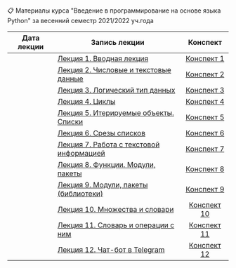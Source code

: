 📋 Материалы курса "Введение в программирование на основе языка Python" за весенний семестр 2021/2022 уч.года

Дата лекции | Запись лекции | Конспект  
|:----:|----|:----:|
|| [Лекция 1. Вводная лекция](https://youtu.be/9gycE4zmtj0) | [Конспект 1](https://colab.research.google.com/drive/1UEhcnf3qU6HONbscWxb79DmNcZJ8ooM3?usp=sharing) |||
|| [Лекция 2. Числовые и текстовые данные](https://youtu.be/WS2bg4gyh8w) | [Конспект 2](https://colab.research.google.com/drive/1FBD9Y-PXHPaWM05x-azwGq4Pi-SMQ6Pp) |||
|| [Лекция 3. Логический тип данных](https://youtu.be/aYwuHbBwdck) | [Конспект 3](https://colab.research.google.com/drive/1yXYq_CsOYmQfE7a8WzeU-RJJx7-c05ee) |||
|| [Лекция 4. Циклы](https://youtu.be/JMD3Ebgtu2U) | [Конспект 4](https://colab.research.google.com/drive/1ot3iwkXOrvjmSBq-7Sp44hcX4kI8qImX) |||
|| [Лекция 5. Итерируемые объекты. Списки](https://youtu.be/Z-2JEYs5VKM) | [Конспект 5](https://colab.research.google.com/drive/1a_L0UasTAHsKqZBJTfCHP-3t6MzKTght) |||
|| [Лекция 6. Срезы списков](https://youtu.be/tlp2R6uKBfw) | [Конспект 6](https://colab.research.google.com/drive/1VKFjlq1-snDul4w1MG-KjfNQmjaoANeM) |||
|| [Лекция 7. Работа с текстовой информацией](https://youtu.be/OA9OiCuNlOI) | [Конспект 7](https://colab.research.google.com/drive/18FSI8rTF1zPFeFziXGuJb4DxKGL4zHiK#scrollTo=v1dDApJVbhF3) |||
|| [Лекция 8. Функции. Модули, пакеты](https://youtu.be/LuqdvFE3ULk) | [Конспект 8](https://colab.research.google.com/drive/1n_t9HiGdRUOGmNYJJlgRO8H1-WHttARz) |||
|| [Лекция 9. Модули, пакеты (библиотеки)](https://youtu.be/WhH4l578shk) | [Конспект 9](https://colab.research.google.com/drive/1B8qrUa_-fAJgCIIkwNu4MDjOQZZydNt8?usp=sharing) |||
|| [Лекция 10. Множества и словари](https://youtu.be/XD-l0Nhi_iY) | [Конспект 10](https://colab.research.google.com/drive/1xOlvt5vjIiT0V-1jBBYWCm1Cq9LXcrH2) |||
|| [Лекция 11. Словарь и операции с ним](https://youtu.be/ffW_HeusBpA) | [Конспект 11](https://colab.research.google.com/drive/1ABlJx6CfHy1ebFQjncs6cRPvHKInRXp-) |||
|| [Лекция 12. Чат-бот в Telegram](https://youtu.be/irQC408YSD8) | [Конспект 12](https://colab.research.google.com/drive/1kgF5zu-WUhRZvWwhsdSKiVI-4H56BZIC#scrollTo=-gzklDergf5v) |||
